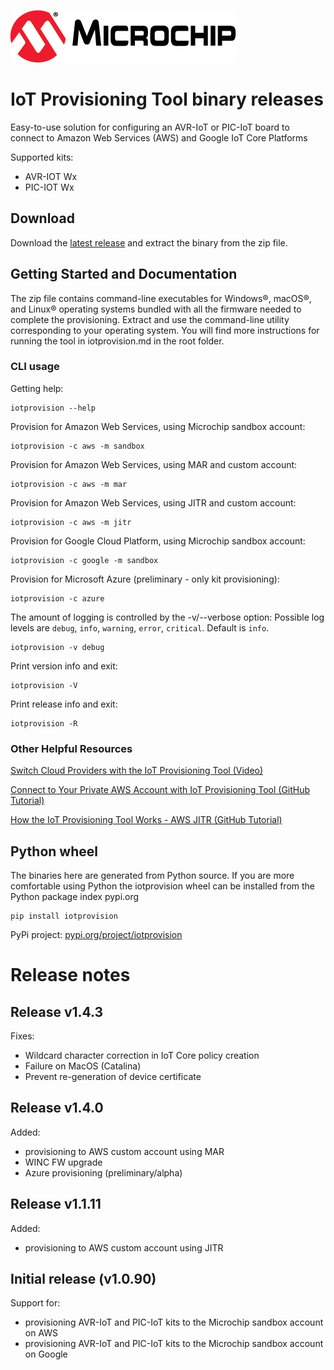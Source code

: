 [![MCHP](images/microchip.png)](https://www.microchip.com)

# IoT Provisioning Tool binary releases
Easy-to-use solution for configuring an AVR-IoT or PIC-IoT board to connect to Amazon Web Services (AWS) and Google IoT Core Platforms

Supported kits:
- AVR-IOT Wx
- PIC-IOT Wx

## Download
Download the [latest release](https://github.com/microchip-pic-avr-tools/iotprovision-bin/releases/latest) and extract the binary from the zip file.

## Getting Started and Documentation

The zip file contains command-line executables for Windows®, macOS®, and Linux® operating systems bundled with all the firmware needed to complete the provisioning. Extract and use the command-line utility corresponding to your operating system. You will find more instructions for running the tool in iotprovision.md in the root folder.

### CLI usage
Getting help:
```
iotprovision --help
```
Provision for Amazon Web Services, using Microchip sandbox account:
```
iotprovision -c aws -m sandbox
```
Provision for Amazon Web Services, using MAR and custom account:
```
iotprovision -c aws -m mar
```
Provision for Amazon Web Services, using JITR and custom account:
```
iotprovision -c aws -m jitr
```
Provision for Google Cloud Platform, using Microchip sandbox account:
```
iotprovision -c google -m sandbox
```
Provision for Microsoft Azure (preliminary - only kit provisioning):
```
iotprovision -c azure
```
The amount of logging is controlled by the -v/--verbose option:
Possible log levels are `debug`, `info`, `warning`, `error`, `critical`.  Default is `info`.
```
iotprovision -v debug
```
Print version info and exit:
```
iotprovision -V
```
Print release info and exit:
```
iotprovision -R
```

### Other Helpful Resources

[Switch Cloud Providers with the IoT Provisioning Tool (Video)](https://www.youtube.com/watch?v=nwP8obSRaaE)

[Connect to Your Private AWS Account with IoT Provisioning Tool (GitHub Tutorial)](https://github.com/microchip-pic-avr-solutions/microchip-iot-developer-guides-for-aws/tree/master/connect-the-board-to-your-aws-account)

[How the IoT Provisioning Tool Works - AWS JITR (GitHub Tutorial)](https://github.com/microchip-pic-avr-solutions/microchip-iot-developer-guides-for-aws/tree/master/a-more-thorough-look-into-the-provisioning-process)

## Python wheel
The binaries here are generated from Python source.  If you are more comfortable using Python the iotprovision wheel can be installed from the Python package index pypi.org

```
pip install iotprovision
```

PyPi project: [pypi.org/project/iotprovision](https://pypi.org/project/iotprovision/)


# Release notes

## Release v1.4.3

Fixes:
- Wildcard character correction in IoT Core policy creation
- Failure on MacOS (Catalina)
- Prevent re-generation of device certificate

## Release v1.4.0

Added:
- provisioning to AWS custom account using MAR
- WINC FW upgrade
- Azure provisioning (preliminary/alpha)

## Release v1.1.11

Added:
- provisioning to AWS custom account using JITR

## Initial release (v1.0.90)

Support for:
- provisioning AVR-IoT and PIC-IoT kits to the Microchip sandbox account on AWS
- provisioning AVR-IoT and PIC-IoT kits to the Microchip sandbox account on Google
